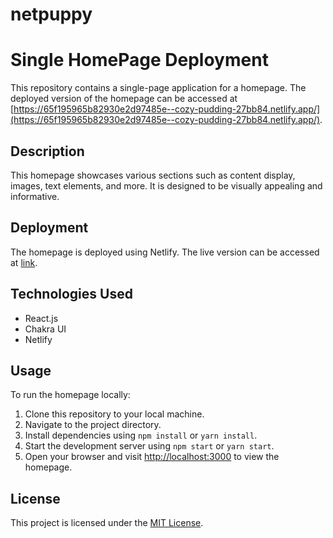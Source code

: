 # netpuppy
# Single HomePage Deployment

This repository contains a single-page application for a homepage. The deployed version of the homepage can be accessed at [https://65f195965b82930e2d97485e--cozy-pudding-27bb84.netlify.app/](https://65f195965b82930e2d97485e--cozy-pudding-27bb84.netlify.app/).

## Description

This homepage showcases various sections such as content display, images, text elements, and more. It is designed to be visually appealing and informative.

## Deployment

The homepage is deployed using Netlify. The live version can be accessed at [link](https://65f264f330634364d7709a9b--incomparable-puppy-f8f286.netlify.app/).

## Technologies Used

- React.js
- Chakra UI
- Netlify

## Usage

To run the homepage locally:

1. Clone this repository to your local machine.
2. Navigate to the project directory.
3. Install dependencies using `npm install` or `yarn install`.
4. Start the development server using `npm start` or `yarn start`.
5. Open your browser and visit [http://localhost:3000](http://localhost:3000) to view the homepage.

## License

This project is licensed under the [MIT License](LICENSE).
